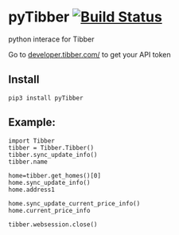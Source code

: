 # pyTibber [![Build Status](https://travis-ci.org/Danielhiversen/pyTibber.svg?branch=master)](https://travis-ci.org/Danielhiversen/pyTibber)
python interace for Tibber

Go to [developer.tibber.com/](https://developer.tibber.com/) to get your API token

## Install
```
pip3 install pyTibber
```

## Example:

```
import Tibber
tibber = Tibber.Tibber()
tibber.sync_update_info()
tibber.name

home=tibber.get_homes()[0]
home.sync_update_info()
home.address1

home.sync_update_current_price_info()
home.current_price_info

tibber.websession.close()
```
